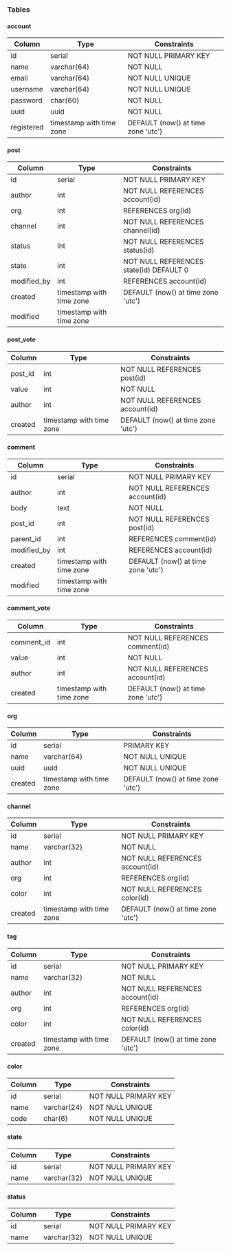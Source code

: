 ### Tables

#### account

| Column     | Type                     | Constraints                        |
| ---------- | ------------------------ | ---------------------------------- |
| id         | serial                   | NOT NULL PRIMARY KEY               |
| name       | varchar(64)              | NOT NULL                           |
| email      | varchar(64)              | NOT NULL UNIQUE                    |
| username   | varchar(64)              | NOT NULL UNIQUE                    |
| password   | char(60)                 | NOT NULL                           |
| uuid       | uuid                     | NOT NULL                           |
| registered | timestamp with time zone | DEFAULT (now() at time zone 'utc') |

#### post

| Column      | Type                     | Constraints                             |
| ----------- | ------------------------ | --------------------------------------- |
| id          | serial                   | NOT NULL PRIMARY KEY                    |
| author      | int                      | NOT NULL REFERENCES account(id)         |
| org         | int                      | REFERENCES org(id)                      |
| channel     | int                      | NOT NULL REFERENCES channel(id)         |
| status      | int                      | NOT NULL REFERENCES status(id)          |
| state       | int                      | NOT NULL REFERENCES state(id) DEFAULT 0 |
| modified_by | int                      | REFERENCES account(id)                  |
| created     | timestamp with time zone | DEFAULT (now() at time zone 'utc')      |
| modified    | timestamp with time zone |                                         |

#### post_vote

| Column  | Type                     | Constraints                        |
| ------- | ------------------------ | ---------------------------------- |
| post_id | int                      | NOT NULL REFERENCES post(id)       |
| value   | int                      | NOT NULL                           |
| author  | int                      | NOT NULL REFERENCES account(id)    |
| created | timestamp with time zone | DEFAULT (now() at time zone 'utc') |

#### comment

| Column      | Type                     | Constraints                        |
| ----------- | ------------------------ | ---------------------------------- |
| id          | serial                   | NOT NULL PRIMARY KEY               |
| author      | int                      | NOT NULL REFERENCES account(id)    |
| body        | text                     | NOT NULL                           |
| post_id     | int                      | NOT NULL REFERENCES post(id)       |
| parent_id   | int                      | REFERENCES comment(id)             |
| modified_by | int                      | REFERENCES account(id)             |
| created     | timestamp with time zone | DEFAULT (now() at time zone 'utc') |
| modified    | timestamp with time zone |                                    |

#### comment_vote

| Column     | Type                     | Constraints                        |
| ---------- | ------------------------ | ---------------------------------- |
| comment_id | int                      | NOT NULL REFERENCES comment(id)    |
| value      | int                      | NOT NULL                           |
| author     | int                      | NOT NULL REFERENCES account(id)    |
| created    | timestamp with time zone | DEFAULT (now() at time zone 'utc') |

#### org

| Column  | Type                     | Constraints                        |
| ------- | ------------------------ | ---------------------------------- |
| id      | serial                   | PRIMARY KEY                        |
| name    | varchar(64)              | NOT NULL UNIQUE                    |
| uuid    | uuid                     | NOT NULL UNIQUE                    |
| created | timestamp with time zone | DEFAULT (now() at time zone 'utc') |

#### channel

| Column  | Type                     | Constraints                        |
| ------- | ------------------------ | ---------------------------------- |
| id      | serial                   | NOT NULL PRIMARY KEY               |
| name    | varchar(32)              | NOT NULL                           |
| author  | int                      | NOT NULL REFERENCES account(id)    |
| org     | int                      | REFERENCES org(id)                 |
| color   | int                      | NOT NULL REFERENCES color(id)      |
| created | timestamp with time zone | DEFAULT (now() at time zone 'utc') |

#### tag

| Column  | Type                     | Constraints                        |
| ------- | ------------------------ | ---------------------------------- |
| id      | serial                   | NOT NULL PRIMARY KEY               |
| name    | varchar(32)              | NOT NULL                           |
| author  | int                      | NOT NULL REFERENCES account(id)    |
| org     | int                      | REFERENCES org(id)                 |
| color   | int                      | NOT NULL REFERENCES color(id)      |
| created | timestamp with time zone | DEFAULT (now() at time zone 'utc') |

#### color

| Column | Type        | Constraints          |
| ------ | ----------- | -------------------- |
| id     | serial      | NOT NULL PRIMARY KEY |
| name   | varchar(24) | NOT NULL UNIQUE      |
| code   | char(6)     | NOT NULL UNIQUE      |

#### state

| Column | Type        | Constraints          |
| ------ | ----------- | -------------------- |
| id     | serial      | NOT NULL PRIMARY KEY |
| name   | varchar(32) | NOT NULL UNIQUE      |

#### status

| Column | Type        | Constraints          |
| ------ | ----------- | -------------------- |
| id     | serial      | NOT NULL PRIMARY KEY |
| name   | varchar(32) | NOT NULL UNIQUE      |

